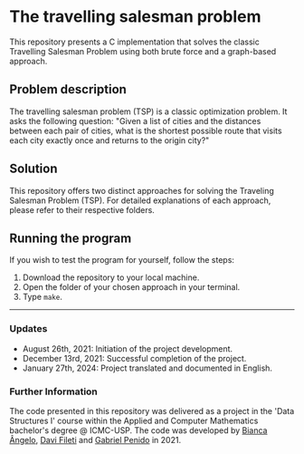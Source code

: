 # The travelling salesman problem

This repository presents a C implementation that solves the classic Travelling Salesman Problem using both brute force and a graph-based approach.
  

## Problem description
The travelling salesman problem (TSP) is a classic optimization problem. It asks the following question: "Given a list of cities and the distances between each pair of cities, what is the shortest possible route that visits each city exactly once and returns to the origin city?"


## Solution 
This repository offers two distinct approaches for solving the Traveling Salesman Problem (TSP). For detailed explanations of each approach, please refer to their respective folders.

## Running the program 
If you wish to test the program for yourself, follow the steps: 

 1. Download the repository to your local machine. 
 2. Open the folder of your chosen approach in your terminal.
 3. Type `make`.

---
### Updates

-   August 26th, 2021: Initiation of the project development.
-   December 13rd, 2021: Successful completion of the project.
-   January 27th, 2024: Project translated and documented in English.

### Further Information
The code presented in this repository was delivered as a project in the 'Data Structures I' course within the Applied and Computer Mathematics bachelor's degree @ ICMC-USP. The code was developed by [Bianca Ângelo](https://github.com/0b1101), [Davi Fileti](https://github.com/filetii) and [Gabriel Penido](https://github.com/LePenidon) in 2021. 

